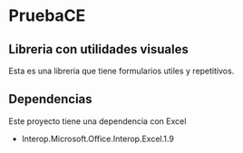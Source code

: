 # PruebaCE

## Libreria con utilidades visuales
Esta es una libreria que tiene formularios utiles y repetitivos.

## Dependencias
Este proyecto tiene una dependencia con Excel

- Interop.Microsoft.Office.Interop.Excel.1.9
